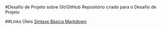#Desafio de Projeto sobre Git/GitHub
Repositório criado para o Desafio de Projeto

##Links Úteis
[Sintaxe Básica Markdown](https://www.markdownguide.org/basic-syntax/)
